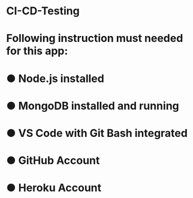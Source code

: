 # CI-CD-Testing

# Following instruction must needed for this app:

# ● Node.js installed


# ● MongoDB installed and running


# ● VS Code with Git Bash integrated


# ● GitHub Account


# ● Heroku Account